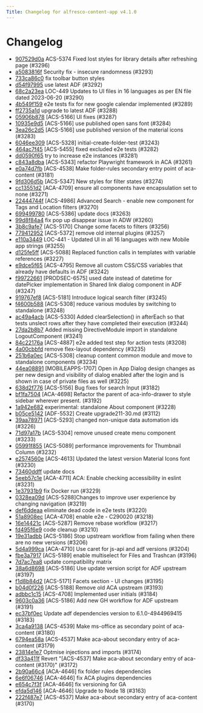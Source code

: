 ```yaml
---
Title: Changelog for alfresco-content-app v4.1.0
---
```


# Changelog

- [907529d0a](https://github.com/Alfresco/alfresco-content-app/commit/907529d0a) ACS-5374 Fixed lost styles for library details after refreshing page (#3296)
- [a5083816f](https://github.com/Alfresco/alfresco-content-app/commit/a5083816f) Security fix - insecure randomness (#3293)
- [733ca86c0](https://github.com/Alfresco/alfresco-content-app/commit/733ca86c0) fix toolbar button styles
- [d54f97995](https://github.com/Alfresco/alfresco-content-app/commit/d54f97995) use latest ADF (#3292)
- [68c2a23ea](https://github.com/Alfresco/alfresco-content-app/commit/68c2a23ea) LOC-449 Updates to UI files in 16 languages as per EN file dated 2023-06-20 (#3290)
- [4b549f159](https://github.com/Alfresco/alfresco-content-app/commit/4b549f159) e2e tests fix for new google calendar implemented (#3289)
- [ff2735a1d](https://github.com/Alfresco/alfresco-content-app/commit/ff2735a1d) upgrade to latest ADF (#3288)
- [05906b878](https://github.com/Alfresco/alfresco-content-app/commit/05906b878) [ACS-5166] UI fixes (#3287)
- [10935e9d5](https://github.com/Alfresco/alfresco-content-app/commit/10935e9d5) [ACS-5166] use published open sans font (#3284)
- [3ea26c2d5](https://github.com/Alfresco/alfresco-content-app/commit/3ea26c2d5) [ACS-5166] use published version of the material icons (#3283)
- [6046ee309](https://github.com/Alfresco/alfresco-content-app/commit/6046ee309) [ACS-5328] initial-create-folder-test (#3243)
- [464ac7f45](https://github.com/Alfresco/alfresco-content-app/commit/464ac7f45) [ACS-5455] fixed excluded e2e tests (#3282)
- [dd0590f65](https://github.com/Alfresco/alfresco-content-app/commit/dd0590f65) try to increase e2e instances (#3281)
- [c843a8dba](https://github.com/Alfresco/alfresco-content-app/commit/c843a8dba) [ACS-5343] refactor Playwright framework in ACA (#3261)
- [e0a74d7fb](https://github.com/Alfresco/alfresco-content-app/commit/e0a74d7fb) [ACS-4538] Make folder-rules secondary entry point of aca-content (#3181)
- [9fd306d5b](https://github.com/Alfresco/alfresco-content-app/commit/9fd306d5b) [ACS-5347] New styles for filter states (#3274)
- [cc13551d2](https://github.com/Alfresco/alfresco-content-app/commit/cc13551d2) [ACA-4709] ensure all components have encapsulation set to none (#3271)
- [22444744f](https://github.com/Alfresco/alfresco-content-app/commit/22444744f) [ACS-4986] Advanced Search - enable new component for Tags and Location filters (#3270)
- [699499780](https://github.com/Alfresco/alfresco-content-app/commit/699499780) [ACS-5386] update docs (#3263)
- [99d8f84a4](https://github.com/Alfresco/alfresco-content-app/commit/99d8f84a4) fix pop up disappear issue in ADW (#3260)
- [3b8c9afe7](https://github.com/Alfresco/alfresco-content-app/commit/3b8c9afe7) [ACS-5170] Change some facets to filters (#3256)
- [779412952](https://github.com/Alfresco/alfresco-content-app/commit/779412952) [ACS-5372] remove old internal plugins (#3257)
- [e110a3449](https://github.com/Alfresco/alfresco-content-app/commit/e110a3449) LOC-441 - Updated UI in all 16 languages with new Mobile app strings (#3255)
- [d125fe5ff](https://github.com/Alfresco/alfresco-content-app/commit/d125fe5ff) [ACS-5088] Replaced function calls in templates with variable references (#3227)
- [e9dce5f65](https://github.com/Alfresco/alfresco-content-app/commit/e9dce5f65) [ACS-4795] Remove all custom CSS/CSS variables that already have defaults in ADF (#3242)
- [f99722661](https://github.com/Alfresco/alfresco-content-app/commit/f99722661) [PRODSEC-6575] used date instead of datetime for datePicker implementation in Shared link dialog component in ADF (#3247)
- [919767ef8](https://github.com/Alfresco/alfresco-content-app/commit/919767ef8) [ACS-5181] Introduce logical search filter (#3245)
- [f4600b588](https://github.com/Alfresco/alfresco-content-app/commit/f4600b588) [ACS-5308] reduce various modules by switching to standalone (#3248)
- [ac49a4acb](https://github.com/Alfresco/alfresco-content-app/commit/ac49a4acb) [ACS-5330] Added clearSelection() in afterEach so that tests unslect rows after they have completed their execution (#3244)
- [27da2b8b7](https://github.com/Alfresco/alfresco-content-app/commit/27da2b8b7) Added missing DirectiveModule import in standalone LogoutComponent (#3241)
- [84c22176a](https://github.com/Alfresco/alfresco-content-app/commit/84c22176a) [ACS-4887] e2e added test step for action tests (#3208)
- [4a00cbbfd](https://github.com/Alfresco/alfresco-content-app/commit/4a00cbbfd) remove flex-layout dependency (#3235)
- [251b6a0ec](https://github.com/Alfresco/alfresco-content-app/commit/251b6a0ec) [ACS-5308] cleanup content common module and move to standalone components (#3234)
- [44ea08891](https://github.com/Alfresco/alfresco-content-app/commit/44ea08891) [MOBILEAPPS-1707] Open in App Dialog design changes as per new design and visibility of dialog enabled after the login and is shown in case of private files as well  (#3225)
- [638d2f776](https://github.com/Alfresco/alfresco-content-app/commit/638d2f776) [ACS-5156] Bug fixes for search Input (#3182)
- [bf1fa7504](https://github.com/Alfresco/alfresco-content-app/commit/bf1fa7504) [ACA-4698] Refactor the parent of aca-info-drawer to style sidebar wherever present. (#3192)
- [1a942e682](https://github.com/Alfresco/alfresco-content-app/commit/1a942e682) experimental: standalone About component (#3228)
- [b05ce5142](https://github.com/Alfresco/alfresco-content-app/commit/b05ce5142) [ADF-5532] Create upgrade211-30.md (#3112)
- [39aa78971](https://github.com/Alfresco/alfresco-content-app/commit/39aa78971) [ACS-5293] changed non-unique data automation ids (#3226)
- [71d97a17b](https://github.com/Alfresco/alfresco-content-app/commit/71d97a17b) [ACS-5304] remove unused create menu component (#3233)
- [05991f855](https://github.com/Alfresco/alfresco-content-app/commit/05991f855) [ACS-5089] performance improvements for Thumbnail Column (#3232)
- [e2574560e](https://github.com/Alfresco/alfresco-content-app/commit/e2574560e) [ACS-4613] Updated the latest version Material Icons font (#3230)
- [73460ddff](https://github.com/Alfresco/alfresco-content-app/commit/73460ddff) update docs
- [5eeb57c1e](https://github.com/Alfresco/alfresco-content-app/commit/5eeb57c1e) [ACA-4711] ACA: Enable checking accessibility in eslint (#3231)
- [1e37931b9](https://github.com/Alfresco/alfresco-content-app/commit/1e37931b9) fix Docker run (#3229)
- [0328ea09d](https://github.com/Alfresco/alfresco-content-app/commit/0328ea09d) [ACS-5288]Changes to improve user experience by changing navigation (#3219)
- [def6ddeaa](https://github.com/Alfresco/alfresco-content-app/commit/def6ddeaa) eliminate dead code in e2e tests (#3220)
- [51a8908ec](https://github.com/Alfresco/alfresco-content-app/commit/51a8908ec) [ACA-4708] enable e2e - C290020 (#3218)
- [16e14421c](https://github.com/Alfresco/alfresco-content-app/commit/16e14421c) [ACS-5287] Remove rebase workflow (#3217)
- [fd495f6e9](https://github.com/Alfresco/alfresco-content-app/commit/fd495f6e9) code cleanup (#3210)
- [19e31adbb](https://github.com/Alfresco/alfresco-content-app/commit/19e31adbb) [ACS-5186] Stop upstream workflow from failing when there are no new versions (#3206)
- [5d4a999ca](https://github.com/Alfresco/alfresco-content-app/commit/5d4a999ca) [ACA-4710] Use caret for js-api and adf versions (#3204)
- [fbe3a7917](https://github.com/Alfresco/alfresco-content-app/commit/fbe3a7917) [ACS-5189] enable multiselect for Files and Trashcan (#3196)
- [7d7ac7ea8](https://github.com/Alfresco/alfresco-content-app/commit/7d7ac7ea8) update compatibility matrix
- [38a6d8698](https://github.com/Alfresco/alfresco-content-app/commit/38a6d8698) [ACS-5186] Use update version script for ADF upstream (#3197)
- [f1d8b84d2](https://github.com/Alfresco/alfresco-content-app/commit/f1d8b84d2) [ACS-5171] Facets section - UI changes (#3195)
- [b04d0f226](https://github.com/Alfresco/alfresco-content-app/commit/b04d0f226) [ACS-5188] Remove old ACA upstream (#3193)
- [adbbc1c15](https://github.com/Alfresco/alfresco-content-app/commit/adbbc1c15) [ACS-4708] Implemented user initials (#3184)
- [9603c0a36](https://github.com/Alfresco/alfresco-content-app/commit/9603c0a36) [ACS-5186] Add new GH workflow for ADF upstream (#3191)
- [ec37bf0ec](https://github.com/Alfresco/alfresco-content-app/commit/ec37bf0ec) Update adf dependencies version to 6.1.0-4944969415 (#3183)
- [3ca4a9138](https://github.com/Alfresco/alfresco-content-app/commit/3ca4a9138) [ACS-4539] Make ms-office as secondary point of aca-content (#3180)
- [6794ea58a](https://github.com/Alfresco/alfresco-content-app/commit/6794ea58a) [ACS-4537] Make aca-about secondary entry of aca-content (#3179)
- [23814e1e7](https://github.com/Alfresco/alfresco-content-app/commit/23814e1e7) Optmise injections and imports (#3174)
- [df33a411f](https://github.com/Alfresco/alfresco-content-app/commit/df33a411f) Revert &#34;[ACS-4537] Make aca-about secondary entry of aca-content (#3170)&#34; (#3172)
- [2b90a66c4](https://github.com/Alfresco/alfresco-content-app/commit/2b90a66c4) [ACA-4646] fix folder rules dependencies
- [6e6f06746](https://github.com/Alfresco/alfresco-content-app/commit/6e6f06746) [ACA-4646] fix ACA plugins dependencies
- [e654c7f3f](https://github.com/Alfresco/alfresco-content-app/commit/e654c7f3f) [ACA-4646] fix versioning for GA
- [efda5d146](https://github.com/Alfresco/alfresco-content-app/commit/efda5d146) [ACA-4646] Upgrade to Node 18 (#3163)
- [222f487e7](https://github.com/Alfresco/alfresco-content-app/commit/222f487e7) [ACS-4537] Make aca-about secondary entry of aca-content (#3170)


